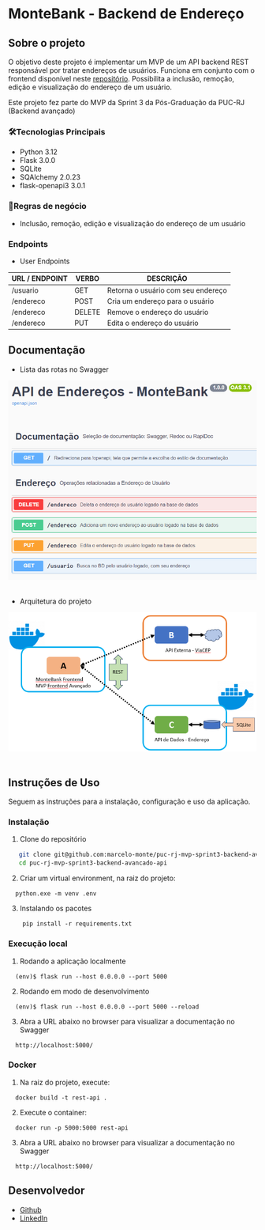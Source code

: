 # MonteBank - Backend de Endereço

## Sobre o projeto

O objetivo deste projeto é implementar um MVP de um API backend REST responsável por tratar endereços de usuários. Funciona em conjunto com o frontend disponível neste [repositório](https://github.com/marcelo-monte/puc-rj-mvp-sprint3-backend-avancado-frontend). Possibilita a inclusão, remoção, edição e visualização do endereço de um usuário.

Este projeto fez parte do MVP da Sprint 3 da Pós-Graduação da PUC-RJ (Backend avançado)

### 🛠️Tecnologias Principais

<ul>
  <li>Python 3.12</li>
  <li>Flask 3.0.0</li>
  <li>SQLite</li>
  <li>SQAlchemy 2.0.23</li>
  <li>flask-openapi3 3.0.1</li>
</ul>

### 📑Regras de negócio

- Inclusão, remoção, edição e visualização do endereço de um usuário

### Endpoints

- User Endpoints

| URL / ENDPOINT | VERBO  | DESCRIÇÃO                          |
| -------------- | ------ | ---------------------------------- |
| /usuario       | GET    | Retorna o usuário com seu endereço |
| /endereco      | POST   | Cria um endereço para o usuário    |
| /endereco      | DELETE | Remove o endereço do usuário       |
| /endereco      | PUT    | Edita o endereço do usuário        |


## Documentação

- Lista das rotas no Swagger
<div align="center">
  <img src="public/swagger.png">
</div>
<br>

- Arquitetura do projeto
<div align="center">
  <img src="public/arquitetura.png">
</div>
<br>

## Instruções de Uso

Seguem as instruções para a instalação, configuração e uso da aplicação.

### Instalação

1. Clone do repositório

```sh
   git clone git@github.com:marcelo-monte/puc-rj-mvp-sprint3-backend-avancado-api.git
   cd puc-rj-mvp-sprint3-backend-avancado-api
```

2. Criar um virtual environment, na raiz do projeto:

```
  python.exe -m venv .env
```

3. Instalando os pacotes

```
    pip install -r requirements.txt
```

### Execução local

1. Rodando a aplicação localmente

```
  (env)$ flask run --host 0.0.0.0 --port 5000
```

2. Rodando em modo de desenvolvimento

```
  (env)$ flask run --host 0.0.0.0 --port 5000 --reload
```

3. Abra a URL abaixo no browser para visualizar a documentação no Swagger

```
  http://localhost:5000/
```

### Docker

1. Na raiz do projeto, execute:

```
  docker build -t rest-api .
```

2. Execute o container:
   
```
  docker run -p 5000:5000 rest-api
```

3. Abra a URL abaixo no browser para visualizar a documentação no Swagger

```
  http://localhost:5000/
```

## Desenvolvedor

- [Github](https://github.com/marcelo-monte)
- [LinkedIn](https://www.linkedin.com/in/marcelo-monte-fernandes/)